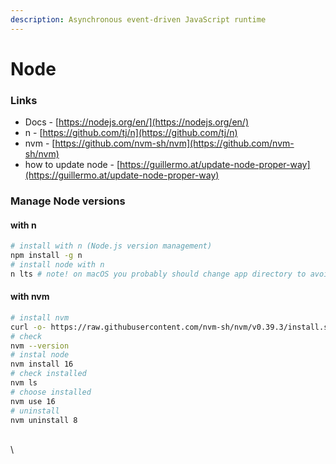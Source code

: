 ```yaml
---
description: Asynchronous event-driven JavaScript runtime
---
```


# Node

### Links

* Docs - [https://nodejs.org/en/](https://nodejs.org/en/)
* n - [https://github.com/tj/n](https://github.com/tj/n)
* nvm - [https://github.com/nvm-sh/nvm](https://github.com/nvm-sh/nvm)
* how to update node - [https://guillermo.at/update-node-proper-way](https://guillermo.at/update-node-proper-way)

### Manage Node versions

#### with n

```bash
# install with n (Node.js version management)
npm install -g n
# install node with n
n lts # note! on macOS you probably should change app directory to avoid r/w restrictions
```

#### with nvm

```bash
# install nvm
curl -o- https://raw.githubusercontent.com/nvm-sh/nvm/v0.39.3/install.sh | bash
# check
nvm --version
# instal node
nvm install 16
# check installed
nvm ls
# choose installed
nvm use 16
# uninstall
nvm uninstall 8
```

\
\

